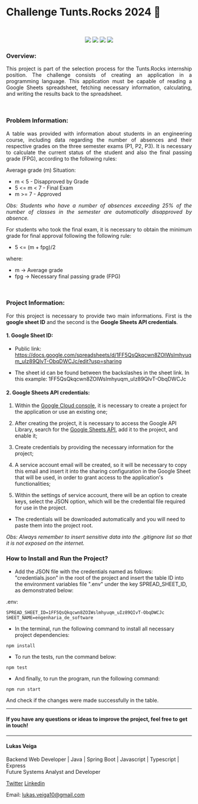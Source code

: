 # Challenge Tunts.Rocks 2024 🤘

<br>

<p align="center">
     <a alt="Node">
        <img src="https://img.shields.io/badge/Nodejs-v18.16.0-blue.svg" />
    </a>
    <a alt="Typescript">
        <img src="https://img.shields.io/badge/Typescript-v5.2.2-purple.svg" />
    </a>
    <a alt="Jest">
        <img src="https://img.shields.io/badge/Jest-v29.7.0-brightgreen.svg" />
    </a>
    <a alt="Express">
        <img src="https://img.shields.io/badge/GoogleApis-v133.0.0-lightgreen.svg" />
    </a>
</p>

### Overview:

<p align="justify">
This project is part of the selection process for the Tunts.Rocks internship position. The challenge consists of creating an application in a programming language. This application must be capable of reading a Google Sheets spreadsheet, fetching necessary information, calculating, and writing the results back to the spreadsheet.
</p>

<br>

### Problem Information:

<p align="justify">
A table was provided with information about students in an engineering course, including data regarding the number of absences and their respective grades on the three semester exams (P1, P2, P3). It is necessary to calculate the current status of the student and also the final passing grade (FPG), according to the following rules:
</p>

Average grade (m) Situation:

<ul>
    <li>m < 5  - Disapproved by Grade</li>
    <li>5 <= m < 7  - Final Exam</li>
    <li>m >= 7  - Approved</li>
</ul>

<p align="justify">
<i>Obs: Students who have a number of absences exceeding 25% of the number of classes in the semester are automatically disapproved by absence.</i>
</p>

<p align="justify">
For students who took the final exam, it is necessary to obtain the minimum grade for final approval following the following rule:

- 5 <= (m + fpg)/2
</p>

where:

<ul>
    <li>m -> Average grade</li>
    <li>fpg -> Necessary final passing grade (FPG)</li>
</ul>

<br>

### Project Information:

<p align="justify">
For this project is necessary to provide two main informations. First is the <b>google sheet ID</b> and the second is the <b>Google Sheets API credentials</b>.
</p>

#### 1. Google Sheet ID:

- Public link: https://docs.google.com/spreadsheets/d/1FF5QsQkqcwn8ZOIWslmhyuqm_uIz89QIvT-ObqDWCJc/edit?usp=sharing

- The sheet id can be found between the backslashes in the sheet link. In this example: 1FF5QsQkqcwn8ZOIWslmhyuqm_uIz89QIvT-ObqDWCJc

#### 2. Google Sheets API credentials:

1. Within the [Google Cloud console](https://console.cloud.google.com), it is necessary to create a project for the application or use an existing one;

2. After creating the project, it is necessary to access the Google API Library, search for the [Google Sheets API](https://console.cloud.google.com/apis/library/sheets.googleapis.com), add it to the project, and enable it;

3. Create credentials by providing the necessary information for the project;

4. A service account email will be created, so it will be necessary to copy this email and insert it into the sharing configuration in the Google Sheet that will be used, in order to grant access to the application's functionalities;

5. Within the settings of service account, there will be an option to create keys, select the JSON option, which will be the credential file required for use in the project.

- The credentials will be downloaded automatically and you will need to paste them into the project root.

<p align="justify">
<i>Obs: Always remember to insert sensitive data into the .gitignore list so that it is not exposed on the internet.</i>
</p>

### How to Install and Run the Project?

- Add the JSON file with the credentials named as follows: "credentials.json" in the root of the project and insert the table ID into the environment variables file ".env" under the key SPREAD_SHEET_ID, as demonstrated below:

.env:

```
SPREAD_SHEET_ID=1FF5QsQkqcwn8ZOIWslmhyuqm_uIz89QIvT-ObqDWCJc
SHEET_NAME=engenharia_de_software
```

- In the terminal, run the following command to install all necessary project dependencies:

```console
npm install
```

- To run the tests, run the command below:

```console
npm test
```

- And finally, to run the program, run the following command:

```console
npm run start
```

And check if the changes were made successfully in the table.

<hr>

#### If you have any questions or ideas to improve the project, feel free to get in touch!

<hr>

#### Lukas Veiga

Backend Web Developer | Java | Spring Boot | Javascript | Typescript | Express <br>
Future Systems Analyst and Developer

[Twitter](https://twitter.com/lukasveig) [Linkedin](https://www.linkedin.com/in/lukas-veiga/)

Email: lukas.veiga10@gmail.com
